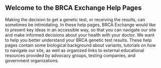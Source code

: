 ## Welcome to the BRCA Exchange Help Pages

Making the decision to get a genetic test, or receiving the results, can sometimes be intimidating. In these help pages, BRCA Exchange would like to present key ideas in an accessible way, so that you can navigate our site and make informed decisions about your health with your doctor. We want to help you better understand your BRCA genetic test results. These help pages contain some biological background about variants, tutorials on how to navigate our site, as well as organized links to external educational resources provided by advocacy groups, testing companies, and government organizations.

